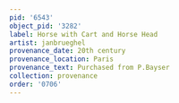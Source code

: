```yaml
---
pid: '6543'
object_pid: '3282'
label: Horse with Cart and Horse Head
artist: janbrueghel
provenance_date: 20th century
provenance_location: Paris
provenance_text: Purchased from P.Bayser
collection: provenance
order: '0706'
---
```

